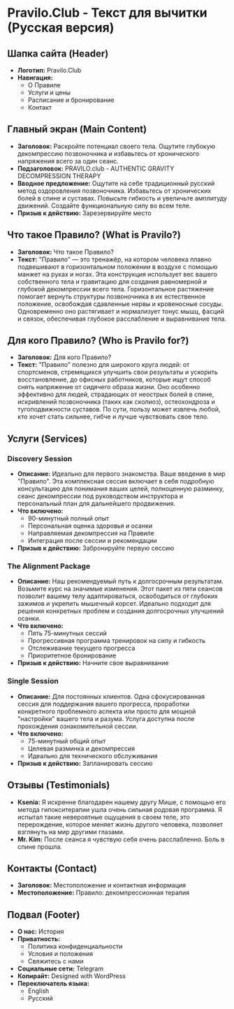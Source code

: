 # Pravilo.Club - Текст для вычитки (Русская версия)

## Шапка сайта (Header)

*   **Логотип:** Pravilo.Club
*   **Навигация:**
    *   О Правиле
    *   Услуги и цены
    *   Расписание и бронирование
    *   Контакт

## Главный экран (Main Content)

*   **Заголовок:** Раскройте потенциал своего тела. Ощутите глубокую декомпрессию позвоночника и избавьтесь от хронического напряжения всего за один сеанс.
*   **Подзаголовок:** PRAVILO.club - AUTHENTIC GRAVITY DECOMPRESSION THERAPY
*   **Вводное предложение:** Ощутите на себе традиционный русский метод оздоровления позвоночника. Избавьтесь от хронических болей в спине и суставах. Повысьте гибкость и увеличьте амплитуду движений. Создайте функциональную силу во всем теле.
*   **Призыв к действию:** Зарезервируйте место

## Что такое Правило? (What is Pravilo?)

*   **Заголовок:** Что такое Правило?
*   **Текст:** "Правило" — это тренажёр, на котором человека плавно подвешивают в горизонтальном положении в воздухе с помощью манжет на руках и ногах. Эта конструкция использует вес вашего собственного тела и гравитацию для создания равномерной и глубокой декомпрессии всего тела. Горизонтальное растяжение помогает вернуть структуры позвоночника в их естественное положение, освобождая сдавленные нервы и кровеносные сосуды. Одновременно оно растягивает и нормализует тонус мышц, фасций и связок, обеспечивая глубокое расслабление и выравнивание тела.

## Для кого Правило? (Who is Pravilo for?)

*   **Заголовок:** Для кого Правило?
*   **Текст:** "Правило" полезно для широкого круга людей: от спортсменов, стремящихся улучшить свои результаты и ускорить восстановление, до офисных работников, которые ищут способ снять напряжение от сидячего образа жизни. Оно особенно эффективно для людей, страдающих от неострых болей в спине, искривлений позвоночника (таких как сколиоз), остеохондроза и тугоподвижности суставов. По сути, пользу может извлечь любой, кто хочет стать сильнее, гибче и лучше чувствовать свое тело.

## Услуги (Services)

### Discovery Session

*   **Описание:** Идеально для первого знакомства. Ваше введение в мир "Правило". Эта комплексная сессия включает в себя подробную консультацию для понимания ваших целей, полноценную разминку, сеанс декомпрессии под руководством инструктора и персональный план для дальнейшего продвижения.
*   **Что включено:**
    *   90-минутный полный опыт
    *   Персональная оценка здоровья и осанки
    *   Направляемая декомпрессия на Правиле
    *   Интеграция после сессии и рекомендации
*   **Призыв к действию:** Забронируйте первую сессию

### The Alignment Package

*   **Описание:** Наш рекомендуемый путь к долгосрочным результатам. Возьмите курс на значимые изменения. Этот пакет из пяти сеансов позволит вашему телу адаптироваться, освободиться от глубоких зажимов и укрепить мышечный корсет. Идеально подходит для решения конкретных проблем и создания долгосрочных улучшений осанки.
*   **Что включено:**
    *   Пять 75-минутных сессий
    *   Прогрессивная программа тренировок на силу и гибкость
    *   Отслеживание текущего прогресса
    *   Приоритетное бронирование
*   **Призыв к действию:** Начните свое выравнивание

### Single Session

*   **Описание:** Для постоянных клиентов. Одна сфокусированная сессия для поддержания вашего прогресса, проработки конкретного проблемного аспекта или просто для мощной "настройки" вашего тела и разума. Услуга доступна после прохождения ознакомительной сессии.
*   **Что включено:**
    *   75-минутный общий опыт
    *   Целевая разминка и декомпрессия
    *   Идеально для технического обслуживания
*   **Призыв к действию:** Запланировать сессию

## Отзывы (Testimonials)

*   **Ksenia:** Я искренне благодарен нашему другу Мише, с помощью его метода гипокситерапии ушла очень сильная родовая программа. Я испытал такие невероятные ощущения в своем теле, это перерождение, которое меняет жизнь другого человека, позволяет взглянуть на мир другими глазами.
*   **Mr. Kim:** После сеанса я чувствую себя очень расслабленно. Боль в спине прошла.

## Контакты (Contact)

*   **Заголовок:** Местоположение и контактная информация
*   **Местоположение:** Правило: декомпрессионная терапия

## Подвал (Footer)

*   **О нас:** История
*   **Приватность:**
    *   Политика конфиденциальности
    *   Условия и положения
    *   Свяжитесь с нами
*   **Социальные сети:** Telegram
*   **Копирайт:** Designed with WordPress
*   **Переключатель языка:**
    *   English
    *   Русский
